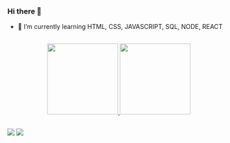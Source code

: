 ### Hi there 👋


- 🌱 I’m currently learning HTML, CSS, JAVASCRIPT, SQL, NODE, REACT

 ##

<div align="center">
  <a href="https://github.com/leonardo-ad">
  <img height="160em" src="https://github-readme-stats.vercel.app/api?username=leonardo-ad&show_icons=true&theme=tokyonight&include_all_commits=true&count_private=true"/>
  <img height="160em" src="https://github-readme-stats.vercel.app/api/top-langs/?username=leonardo-ad&layout=compact&langs_count=7&theme=tokyonight"/>
</div>
  
  ##
  
<div>
   <a href="https://instagram.com/leonardo_aldias" target="_blank"><img src="https://img.shields.io/badge/-Instagram-%23E4405F?style=for-the-badge&logo=instagram&logoColor=white" target="_blank"></a>
  <a href="https://www.linkedin.com/in/leonardo-alves-877368165/" target="_blank"><img src="https://img.shields.io/badge/-LinkedIn-%230077B5?style=for-the-badge&logo=linkedin&logoColor=white" target="_blank"></a> 
</div>
